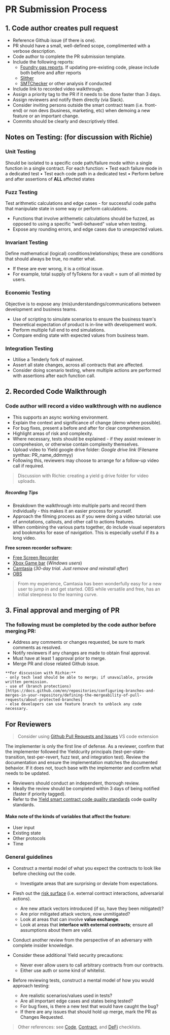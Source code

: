 # PR Submission Process

## 1. Code author creates pull request

- Reference Github issue (if there is one).
- PR should have a small, well-defined scope, complimented with a verbose description.
- Code author to complete the PR submission template.
- Include the following reports:
    - [Foundry gas reports](https://book.getfoundry.sh/forge/gas-reports.html). If updating pre-existing code, please include both before and after reports
    - [Slither](https://github.com/crytic/slither)
    - [SMTChecker](https://docs.soliditylang.org/en/latest/smtchecker.html) or other analysis if conducted
- Include link to recorded video walkthrough.
- Assign a priority tag to the PR if it needs to be done faster than 3 days.
- Assign reviewers and notify them directly (via Slack).
- Consider inviting persons outside the smart contract team (i.e. front-end) or non devs (business, marketing, etc) when demoing a new feature or an important change.
- Commits should be clearly and descriptively titled.

## Notes on Testing: (for discussion with Richie)

### Unit Testing

Should be isolated to a specific code path/failure mode within a single function in a single contract. For each function:
• Test each failure mode in a dedicated test
• Test each code path in a dedicated test
• Perform before and after assertions of **ALL** affected states

### Fuzz Testing

Test arithmetic calculations and edge cases - for successful code paths that manipulate state in some way or perform calculations.

- Functions that involve arithemetic calculations should be fuzzed, as opposed to using a specific "well-behaved" value when testing.
- Expose any rounding errors, and edge cases due to unexpected values.

### Invariant Testing

Define mathematical (logical) conditions/relationships; these are conditions that should always be true, no matter what.

- If these are ever wrong, it is a critical issue.
- For example, total supply of fyTokens for a vault = sum of all minted by users.

### Economic Testing

Objective is to expose any (mis)understandings/communications between development and business teams.

- Use of scripting to simulate scenarios to ensure the business team's theoretical expectation of product is in-line with developement work.
- Perform multiple full end to end simulations.
- Compare ending state with expected values from business team.

### Integration Testing

- Utilise a Tenderly fork of mainnet.
- Assert all state changes, across all contracts that are affected.
- Consider doing scenario testing, where multiple actions are performed with assertions after each function call.

## 2. Recorded Code Walkthrough  

### Code author will record a video walkthrough with no audience

- This supports an async working environment.  
- Explain the context and significance of change (demo where possible).
- For bug fixes, present a before and after for clear comprehension.
- Highlight areas of risk and complexity.
- Where necessary, tests should be explained - if they assist reviewer in comprehesion, or otherwise contain complexity themselves.
- Upload video to Yield google drive folder: _Google drive link_ (Filename synthax: PR_name_ddmmyy)
- Following this, reviewers may choose to arrange for a follow-up video call if required.

> Discussion with Richie: creating a yield g drive folder for video uploads.

##### Recording Tips

- Breakdown the walkthrough into multiple parts and record them individually - this makes it an easier process for yourself.
- Approach the filming process as if you were doing a video tutorial: use of annotations, callouts, and other call to actions features.
- When combining the various parts together, do include visual seperators and bookmarks for ease of navigation. This is especially useful if its a long video.

**Free screen recorder software:**

- [Free Screen Recorder](https://www.apowersoft.com/free-online-screen-recorder)
- [Xbox Game bar](https://www.theverge.com/2020/4/21/21222533/record-screen-pc-windows-laptop-xbox-game-bar-how-to) (_Windows users_)
- [Camtasia](https://www.techsmith.com/download/camtasia/) (_30-day trial. Just remove and reinstall after_)
- [OBS](https://obsproject.com/)

> From my experience, Camtasia has been wonderfully easy for a new user to jump in and get started. OBS while versatile and free, has an initial steepness to the learning curve.

## 3. Final approval and merging of PR

### The following must be completed by the code author before merging PR:

- Address any comments or changes requested, be sure to mark comments as resolved.
- Notify reviewers if any changes are made to obtain final approval.
- Must have at least 1 approval prior to merge.
- Merge PR and close related Github issue.

```
**For discussion with Richie:**
- only tech lead should be able to merge; if unavailable, provide written permission.
- use of (branch protections)[https://docs.github.com/en/repositories/configuring-branches-and-merges-in-your-repository/defining-the-mergeability-of-pull-requests/about-protected-branches]
- else developers can use feature branch to unblock any code necessary.
```

## For Reviewers
> Consider using [Github Pull Requests and Issues](https://marketplace.visualstudio.com/items?itemName=GitHub.vscode-pull-request-github) VS code extension

The implementer is only the first line of defense. As a reviewer, confirm that the implementer followed the Yieldcurity principals (test-per-state-transition, test-per-revert, fuzz test, and integration test). Review the documentation and ensure the implementation matches the documented behavior. If it does not, touch base with the implementer and confirm what needs to be updated.

- Reviewers should conduct an independent, thorough review.
- Ideally the review should be completed within 3 days of being notified (faster if priority tagged).
- Refer to the [Yield smart contract code quality standards](/yieldcurity_standard.md) code quality standards.

#### Make note of the kinds of variables that affect the feature:

- User input
- Existing state
- Other protocols
- Time

### General guidelines

- Construct a mental model of what you expect the contracts to look like before checking out the code.
    - Investigate areas that are surprising or deviate from expectations.
- Flesh out the [risk surface](https://github.com/runtimeverification/verified-smart-contracts/wiki/List-of-Security-Vulnerabilities) (i.e. external contract interactions, adversarial actions).
    - Are new attack vectors introduced (if so, have they been mitigated)?
    - Are prior mitigated attack vectors, now unmitigated?
    - Look at areas that can involve **value exchange**.
    - Look at areas that **interface with external contracts**; ensure all assumptions about them are valid.

- Conduct another review from the perspective of an adversary with complete insider knowledge.
- Consider these additional Yield security precautions:
   - Never ever allow users to call arbitrary contracts from our contracts.
   - Either use auth or some kind of whitelist.

- Before reviewing tests, construct a mental model of how you would approach testing:
    - Are realistic scenarios/values used in tests?
    - Are all important edge cases and states being tested?
    - For bug fixes, is there a new test that would have caught the bug?
    - If there are any issues that should hold up merge, mark the PR as Changes Requested.

> Other references: see [Code](/yieldcurity_standard.md#code), [Contract](/yieldcurity_standard.md#contract), and [DeFi](/yieldcurity_standard.md#defi) checklists.
